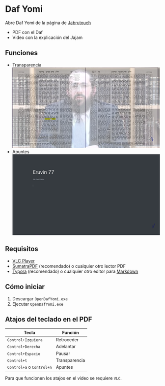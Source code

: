 # Daf Yomi

Abre Daf Yomi de la página de [Jabrutouch](https://www.jabrutouch.com/estudia)
- PDF con el Daf
- Video con la explicación del Jajam

## Funciones

- Transparencia
    ![transparencia](./images/transparency.png)
- Apuntes
    ![apuntes](./images/notes.png)

## Requisitos

- [VLC Player](https://www.videolan.org/vlc/download-windows.html)
- [SumatraPDF](https://www.sumatrapdfreader.org/download-free-pdf-viewer.html) (recomendado) o cualquier otro lector PDF
- [Typora](https://typora.io/#windows) (recomendado) o cualquier otro editor para [Markdown](https://en.wikipedia.org/wiki/Markdown)

## Cómo iniciar

1. Descargar `OpenDafYomi.exe`
2. Ejecutar `OpenDafYomi.exe`

## Atajos del teclado en el PDF

| Tecla                     | Función       |
| ------------------------- | ------------- |
| `Control+Izquiera`        | Retroceder    |
| `Control+Derecha`         | Adelantar     |
| `Control+Espacio`         | Pausar        |
| `Control+t`               | Transparencia |
| `Control+a` o `Control+n` | Apuntes       |

Para que funcionen los atajos en el video se requiere `VLC`.